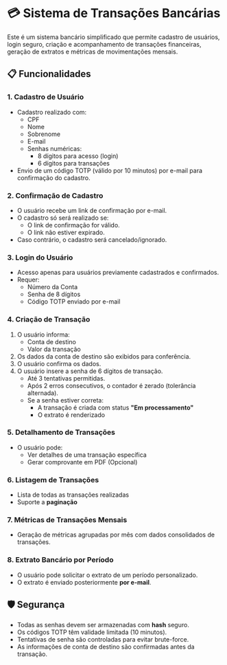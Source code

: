 # 💳 Sistema de Transações Bancárias

Este é um sistema bancário simplificado que permite cadastro de usuários, login seguro, criação e acompanhamento de transações financeiras, geração de extratos e métricas de movimentações mensais.

## 📋 Funcionalidades

### 1. Cadastro de Usuário

- Cadastro realizado com:
  - CPF
  - Nome
  - Sobrenome
  - E-mail
  - Senhas numéricas:
    - 8 dígitos para acesso (login)
    - 6 dígitos para transações
- Envio de um código TOTP (válido por 10 minutos) por e-mail para confirmação do cadastro.

### 2. Confirmação de Cadastro

- O usuário recebe um link de confirmação por e-mail.
- O cadastro só será realizado se:
  - O link de confirmação for válido.
  - O link não estiver expirado.
- Caso contrário, o cadastro será cancelado/ignorado.

### 3. Login do Usuário

- Acesso apenas para usuários previamente cadastrados e confirmados.
- Requer:
  - Número da Conta
  - Senha de 8 dígitos
  - Código TOTP enviado por e-mail

### 4. Criação de Transação

1. O usuário informa:
   - Conta de destino
   - Valor da transação
2. Os dados da conta de destino são exibidos para conferência.
3. O usuário confirma os dados.
4. O usuário insere a senha de 6 dígitos de transação.
   - Até 3 tentativas permitidas.
   - Após 2 erros consecutivos, o contador é zerado (tolerância alternada).
   - Se a senha estiver correta:
     - A transação é criada com status **"Em processamento"**
     - O extrato é renderizado

### 5. Detalhamento de Transações

- O usuário pode:
  - Ver detalhes de uma transação específica
  - Gerar comprovante em PDF (Opcional)

### 6. Listagem de Transações

- Lista de todas as transações realizadas
- Suporte a **paginação**

### 7. Métricas de Transações Mensais

- Geração de métricas agrupadas por mês com dados consolidados de transações.

### 8. Extrato Bancário por Período

- O usuário pode solicitar o extrato de um período personalizado.
- O extrato é enviado posteriormente **por e-mail**.

## 🛡️ Segurança

- Todas as senhas devem ser armazenadas com **hash** seguro.
- Os códigos TOTP têm validade limitada (10 minutos).
- Tentativas de senha são controladas para evitar brute-force.
- As informações de conta de destino são confirmadas antes da transação.